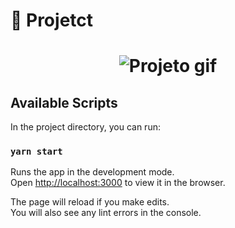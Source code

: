 # :pushpin: Projetct

<h1 align="center">
<img src="https://www.devmedia.com.br/arquivos/cursos/react_rotas_%202370/images/gif-03.gif" alt="Projeto gif" />
</h1>

## Available Scripts

In the project directory, you can run:

### `yarn start`

Runs the app in the development mode.<br />
Open [http://localhost:3000](http://localhost:3000) to view it in the browser.

The page will reload if you make edits.<br />
You will also see any lint errors in the console.
